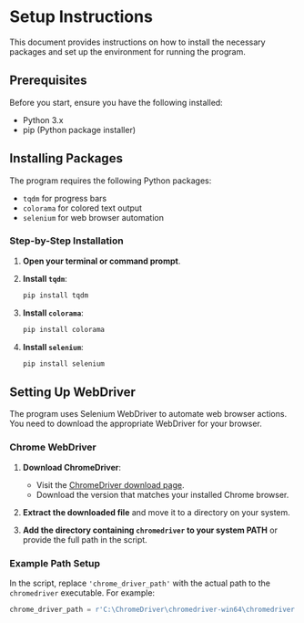 # Setup Instructions

This document provides instructions on how to install the necessary packages and set up the environment for running the program.

## Prerequisites

Before you start, ensure you have the following installed:
- Python 3.x
- pip (Python package installer)

## Installing Packages

The program requires the following Python packages:
- `tqdm` for progress bars
- `colorama` for colored text output
- `selenium` for web browser automation

### Step-by-Step Installation

1. **Open your terminal or command prompt**.

2. **Install `tqdm`**:
    ```bash
    pip install tqdm
    ```

3. **Install `colorama`**:
    ```bash
    pip install colorama
    ```

4. **Install `selenium`**:
    ```bash
    pip install selenium
    ```

## Setting Up WebDriver

The program uses Selenium WebDriver to automate web browser actions. You need to download the appropriate WebDriver for your browser.

### Chrome WebDriver

1. **Download ChromeDriver**:
    - Visit the [ChromeDriver download page](https://googlechromelabs.github.io/chrome-for-testing/).
    - Download the version that matches your installed Chrome browser.

2. **Extract the downloaded file** and move it to a directory on your system.

3. **Add the directory containing `chromedriver` to your system PATH** or provide the full path in the script.

### Example Path Setup

In the script, replace `'chrome_driver_path'` with the actual path to the `chromedriver` executable. For example:
```python
chrome_driver_path = r'C:\ChromeDriver\chromedriver-win64\chromedriver.exe'
